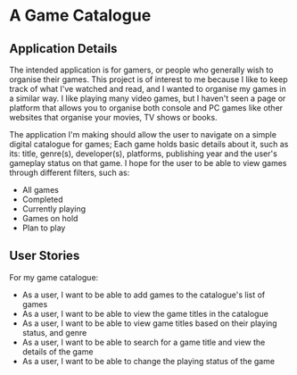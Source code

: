 # A Game Catalogue

## Application Details

The intended application is for gamers, or people who generally wish to organise their games.  This project is of 
interest to me because I like to keep track of what I've watched and read, and I wanted to organise my games in a 
similar way.  I like playing many video games, but I haven't seen a page or platform that allows you to organise 
both console and PC games like other websites that organise your movies, TV shows or books.

The application I'm making should allow the user to navigate on a simple digital catalogue for games;  Each game holds
basic details about it, such as its: title, genre(s), developer(s), platforms, publishing year and the user's gameplay 
status on that game.  I hope for the user to be able to view games through different filters, such as:
- All games
- Completed
- Currently playing
- Games on hold
- Plan to play

## User Stories

For my game catalogue:
- As a user, I want to be able to add games to the catalogue's list of games
- As a user, I want to be able to view the game titles in the catalogue
- As a user, I want to be able to view game titles based on their playing status, and genre
- As a user, I want to be able to search for a game title and view the details of the game
- As a user, I want to be able to change the playing status of the game